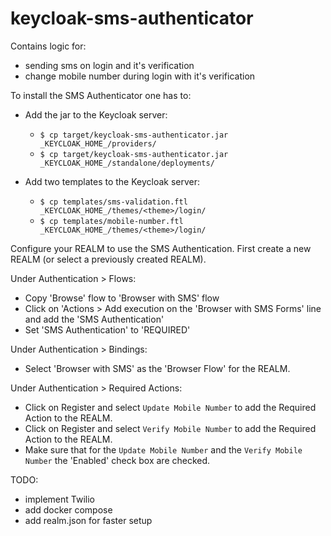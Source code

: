 # keycloak-sms-authenticator

Contains logic for:
 * sending sms on login and it's verification
 * change mobile number during login with it's verification

To install the SMS Authenticator one has to:

* Add the jar to the Keycloak server:
  * `$ cp target/keycloak-sms-authenticator.jar _KEYCLOAK_HOME_/providers/`
  * `$ cp target/keycloak-sms-authenticator.jar _KEYCLOAK_HOME_/standalone/deployments/`

* Add two templates to the Keycloak server:
  * `$ cp templates/sms-validation.ftl _KEYCLOAK_HOME_/themes/<theme>/login/`
  * `$ cp templates/mobile-number.ftl _KEYCLOAK_HOME_/themes/<theme>/login/`


Configure your REALM to use the SMS Authentication.
First create a new REALM (or select a previously created REALM).

Under Authentication > Flows:
* Copy 'Browse' flow to 'Browser with SMS' flow
* Click on 'Actions > Add execution on the 'Browser with SMS Forms' line and add the 'SMS Authentication'
* Set 'SMS Authentication' to 'REQUIRED'


Under Authentication > Bindings:
* Select 'Browser with SMS' as the 'Browser Flow' for the REALM.

Under Authentication > Required Actions:
* Click on Register and select `Update Mobile Number` to add the Required Action to the REALM.
* Click on Register and select `Verify Mobile Number` to add the Required Action to the REALM.
* Make sure that for the `Update Mobile Number` and the `Verify Mobile Number` the 'Enabled' check box are checked.

TODO:
* implement Twilio
* add docker compose 
* add realm.json for faster setup
